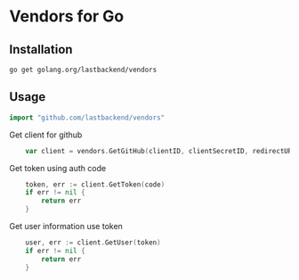 # Vendors for Go

## Installation

~~~~
go get golang.org/lastbackend/vendors
~~~~

## Usage ##

```go
import "github.com/lastbackend/vendors"
```

Get client for github
```go
    var client = vendors.GetGitHub(clientID, clientSecretID, redirectURI)
```

Get token using auth code
```go
    token, err := client.GetToken(code)
    if err != nil {
        return err
    }
```

Get user information use token
```go
    user, err := client.GetUser(token)
    if err != nil {
        return err
    }
```